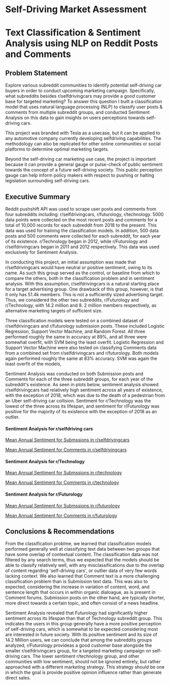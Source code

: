 # Self-Driving Market Assessment 

# Text Classification & Sentiment Analysis using NLP on Reddit Posts and Comments


## Problem Statement

Explore various subreddit communities to identify potential self-driving car buyers in order to conduct upcoming marketing campaign.  Specifically, what subreddits besides r/selfdrivingcars may provide a good customer base for targeted marketing?  To answer this question I built a classification model that uses natural language processing (NLP) to classify user posts & comments from multiple subreddit groups, and conducted Sentiment Analysis on this data to gain insights on users perceptions towards self-driving cars.  

This project was branded with Tesla as a usecase, but it can be applied to any automotive company currently developing selfdriving capabilities.  The methodology can also be replicated for other online communities or social platforms to determine optimal marketing targets. 

Beyond the self-driving car marketing use case, the project is important because it can provide a general gauge or pulse-check of public sentiment towards the concept of a future self-driving society.  This public perception gauge can help inform policy makers with respect to pushing or halting legislation surrounding self-driving cars.


## Executive Summary

Reddit pushshift API was used to scrape user posts and comments from four subreddits including: r/selfdrivingcars, r/futurology, r/technology. 5000 data points were collected on the most recent posts and comments for a total of 10,000 records for each subreddit from 2018 to the present.  This data was used for training the classification models.  In addition, 500 data posts and 500 comments were collected for each subreddit, for each year of its existence.  r/Technology began in 2012, while r/Futurology and r/selfdrivingcars began in 2011 and 2012 respectively.  This data was used exclusively for Sentiment Analysis.

In conducting this project, an initial assumption was made that r/selfdrivingcars would have neutral or positive sentiment, owing to its name. As such this group served as the control, or baseline from which to compare the others, both in the classification problem and in sentiment analysis. With this assumption, r/selfdrivingcars is a natural starting place for a target advertising group.  One drawback of this group, however, is that it only has 51.4k members.  This is not a sufficiently sized advertising target.  Thus, we considered the other two subreddits, r/Futurology and r/Technology, with 14.2 million and 8. 2 million members respectively, as alternative marketing targets of sufficient size.

Three classification models were tested on a combined dataset of r/selfdrivingcars and r/futurology submission posts.  These included Logistic Regression, Support Vector Machine, and Random Forest.  All three performed roughly the same in accuracy at 89%, and all three were somewhat overfit, with SVM being the least overfit.  Logistic Regression and Support Vector Machine were also tested on classifying Comments data from a combined set from r/selfdrivingcars and r/futurology.  Both models again performed roughly the same at 83% accuracy. SVM was again the least overfit of the models, 

Sentiment Analysis was conducted on both Submission posts and Comments for each of the three subreddit groups, for each year of the subreddit's existence.  As seen in plots below, sentiment analysis showed r/selfdrivingcars had relatively high sentiment across all years of existence, with the exception of 2018, which was due to the death of a pedestrian from an Uber self-driving car collision.  Sentiment for r/Technology was the lowest of the three across its lifespan, and sentiment for r/Futurology was positive for the majority of its existence with the exception of 2018 as an outlier.

#### Sentiment Analysis for r/selfdriving cars
[Mean Annual Sentiment for Submssions in r/selfdrivingcars](https://git.generalassemb.ly/garbradafork/project_3/blob/master/plots/sent_sdc_subs.png)

[Mean Annual Sentiment for Comments in r/selfdrivingcars](https://git.generalassemb.ly/garbradafork/project_3/blob/master/plots/sent_sdc_coms.png)

#### Sentiment Analysis for r/Technology
[Mean Annual Sentiment for Submssions in r/technology](https://git.generalassemb.ly/garbradafork/project_3/blob/master/plots/sent_tech_subs.png)

[Mean Annual Sentiment for Comments in r/technology](https://git.generalassemb.ly/garbradafork/project_3/blob/master/plots/sent_tech_coms.png)

#### Sentiment Analysis for r/Futurology
[Mean Annual Sentiment for Submssions in r/futurology](https://git.generalassemb.ly/garbradafork/project_3/blob/master/plots/sent_fut_subs.png)

[Mean Annual Sentiment for Comments in r/futurology](https://git.generalassemb.ly/garbradafork/project_3/blob/master/plots/sent_fut_coms.png)


## Conclusions & Recommendations

From the classification problme, we learned that classification models performed generally well at classifying text data between two groups that have some overlap of contextual content.  The classification data was not filtered by any search terms, thus we expected that the models should be able to classify relatively well, with any misclassifications due to the overlap of content regarding 'self-driving cars', or outlier data of very few words lacking context.  We also learned that Comment text is a more challenging classification problem than is Submission text data.  This was also to expected, considering the increase in variation of content, word, and sentence length that occurs in within organic dialoague, as is present in Comment forums.  Submission posts on the other hand, are typically shorter, more direct towards a certain topic, and often consist of a news headline.

Sentiment Analysis revealed that Futurology had significantly higher sentiment across its lifespan than that of Technology subreddit group.  This indicates the users in this group generally have a more positive perception of self-driving cars, which is somewhat to be expected considering most are interested in future society. With its positive sentiment and its size of 14.2 Million users, we can conclude that among the subreddits groups analyzed, r/Futurology provideas a good customer base alongside the smaller r/selfdrivingcars group, for a targeted marketing campaign on self-driving cars.  The lower sentiment r/technology group, and other communities with low sentiment, should not be ignored entirely, but rather approached with a different marketing strategy.  This strategy should be one in which the goal is provide positive opinion influence rather than generate direct sales.
